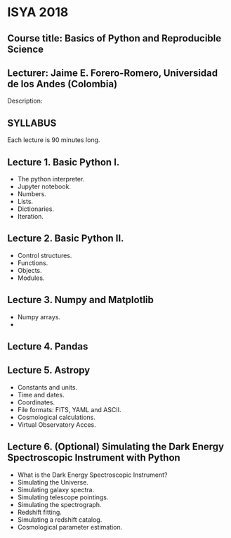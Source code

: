# ISYA 2018

## Course title: Basics of Python and Reproducible Science

## Lecturer: Jaime E. Forero-Romero, Universidad de los Andes (Colombia)

Description: 

## SYLLABUS

Each lecture is 90 minutes long.

## Lecture 1. Basic Python I.
* The python interpreter.  
* Jupyter notebook. 
* Numbers.
* Lists.
* Dictionaries.
* Iteration.

## Lecture 2. Basic Python II.
* Control structures.  
* Functions.
* Objects.
* Modules.

## Lecture 3. Numpy and Matplotlib

* Numpy arrays.
* 

## Lecture 4. Pandas

## Lecture 5. Astropy
* Constants and units.
* Time and dates.
* Coordinates.
* File formats: FITS, YAML and ASCII.
* Cosmological calculations.
* Virtual Observatory Acces.

## Lecture 6. (Optional) Simulating the Dark Energy Spectroscopic Instrument with Python

* What is the Dark Energy Spectroscopic Instrument?
* Simulating the Universe.
* Simulating galaxy spectra.
* Simulating telescope pointings. 
* Simulating the spectrograph.
* Redshift fitting.
* Simulating a redshift catalog.
* Cosmological parameter estimation.

